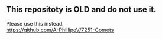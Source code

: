 ## This repositoty is OLD and do not use it.
Please use this instead:  
https://github.com/A-PhillipeV/7251-Comets





